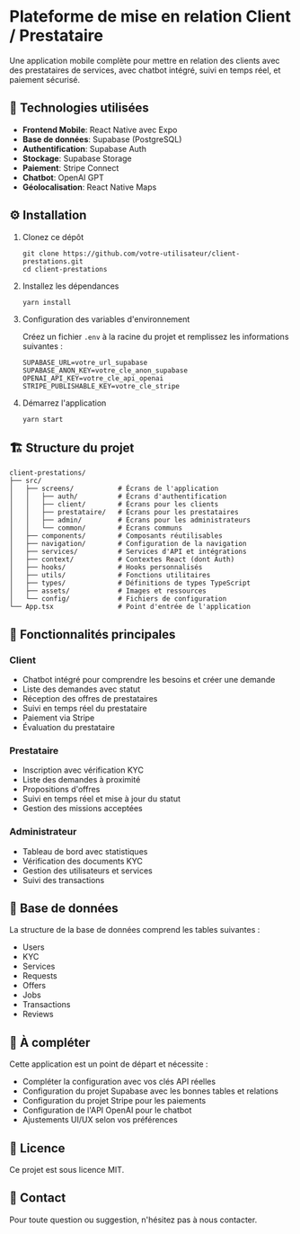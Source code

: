 # Plateforme de mise en relation Client / Prestataire

Une application mobile complète pour mettre en relation des clients avec des prestataires de services, avec chatbot intégré, suivi en temps réel, et paiement sécurisé.

## 🚀 Technologies utilisées

- **Frontend Mobile**: React Native avec Expo
- **Base de données**: Supabase (PostgreSQL)
- **Authentification**: Supabase Auth
- **Stockage**: Supabase Storage
- **Paiement**: Stripe Connect
- **Chatbot**: OpenAI GPT
- **Géolocalisation**: React Native Maps

## ⚙️ Installation

1. Clonez ce dépôt
   ```
   git clone https://github.com/votre-utilisateur/client-prestations.git
   cd client-prestations
   ```

2. Installez les dépendances
   ```
   yarn install
   ```

3. Configuration des variables d'environnement
   
   Créez un fichier `.env` à la racine du projet et remplissez les informations suivantes :
   ```
   SUPABASE_URL=votre_url_supabase
   SUPABASE_ANON_KEY=votre_cle_anon_supabase
   OPENAI_API_KEY=votre_cle_api_openai
   STRIPE_PUBLISHABLE_KEY=votre_cle_stripe
   ```

4. Démarrez l'application
   ```
   yarn start
   ```

## 🏗️ Structure du projet

```
client-prestations/
├── src/
│   ├── screens/           # Écrans de l'application
│   │   ├── auth/          # Écrans d'authentification
│   │   ├── client/        # Écrans pour les clients
│   │   ├── prestataire/   # Écrans pour les prestataires
│   │   ├── admin/         # Écrans pour les administrateurs
│   │   └── common/        # Écrans communs
│   ├── components/        # Composants réutilisables
│   ├── navigation/        # Configuration de la navigation
│   ├── services/          # Services d'API et intégrations
│   ├── context/           # Contextes React (dont Auth)
│   ├── hooks/             # Hooks personnalisés
│   ├── utils/             # Fonctions utilitaires
│   ├── types/             # Définitions de types TypeScript
│   ├── assets/            # Images et ressources
│   └── config/            # Fichiers de configuration
└── App.tsx                # Point d'entrée de l'application
```

## 📱 Fonctionnalités principales

### Client
- Chatbot intégré pour comprendre les besoins et créer une demande
- Liste des demandes avec statut
- Réception des offres de prestataires
- Suivi en temps réel du prestataire
- Paiement via Stripe
- Évaluation du prestataire

### Prestataire
- Inscription avec vérification KYC
- Liste des demandes à proximité
- Propositions d'offres
- Suivi en temps réel et mise à jour du statut
- Gestion des missions acceptées

### Administrateur
- Tableau de bord avec statistiques
- Vérification des documents KYC
- Gestion des utilisateurs et services
- Suivi des transactions

## 🔐 Base de données

La structure de la base de données comprend les tables suivantes :
- Users
- KYC
- Services
- Requests
- Offers
- Jobs
- Transactions
- Reviews

## 📝 À compléter

Cette application est un point de départ et nécessite :
- Compléter la configuration avec vos clés API réelles
- Configuration du projet Supabase avec les bonnes tables et relations
- Configuration du projet Stripe pour les paiements
- Configuration de l'API OpenAI pour le chatbot
- Ajustements UI/UX selon vos préférences

## 📄 Licence

Ce projet est sous licence MIT.

## 👥 Contact

Pour toute question ou suggestion, n'hésitez pas à nous contacter.
